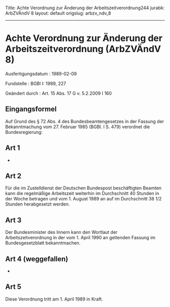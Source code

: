 Title: Achte Verordnung zur Änderung der Arbeitszeitverordnung244
jurabk: ArbZVÄndV 8
layout: default
origslug: arbzv_ndv_8


---

# Achte Verordnung zur Änderung der Arbeitszeitverordnung (ArbZVÄndV 8)

Ausfertigungsdatum
:   1989-02-09

Fundstelle
:   BGBl I: 1989, 227

Geändert durch
:   Art. 15 Abs. 17 G v. 5.2.2009 I 160



## Eingangsformel

Auf Grund des § 72 Abs. 4 des Bundesbeamtengesetzes in der Fassung der
Bekanntmachung vom 27. Februar 1985 (BGBl. I S. 479) verordnet die
Bundesregierung:


## Art 1

-


## Art 2

Für die im Zustelldienst der Deutschen Bundespost beschäftigten
Beamten kann die regelmäßige Arbeitszeit weiterhin im Durchschnitt 40
Stunden in der Woche betragen und vom 1. August 1989 an auf im
Durchschnitt 38 1/2 Stunden herabgesetzt werden.


## Art 3

Der Bundesminister des Innern kann den Wortlaut der
Arbeitszeitverordnung in der vom 1. April 1990 an geltenden Fassung im
Bundesgesetzblatt bekanntmachen.


## Art 4 (weggefallen)

-


## Art 5

Diese Verordnung tritt am 1. April 1989 in Kraft.

